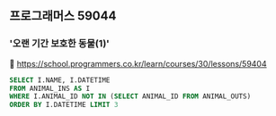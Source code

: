 ## 프로그래머스 59044
### '오랜 기간 보호한 동물(1)'
🔗 https://school.programmers.co.kr/learn/courses/30/lessons/59404
```sql
SELECT I.NAME, I.DATETIME
FROM ANIMAL_INS AS I
WHERE I.ANIMAL_ID NOT IN (SELECT ANIMAL_ID FROM ANIMAL_OUTS)
ORDER BY I.DATETIME LIMIT 3
```